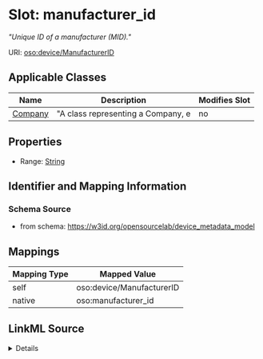 

# Slot: manufacturer_id


_"Unique ID of a manufacturer (MID)."_





URI: [oso:device/ManufacturerID](http://w3id.org/oso/device/ManufacturerID)



<!-- no inheritance hierarchy -->





## Applicable Classes

| Name | Description | Modifies Slot |
| --- | --- | --- |
| [Company](Company.md) | "A class representing a Company, e |  no  |







## Properties

* Range: [String](String.md)





## Identifier and Mapping Information







### Schema Source


* from schema: https://w3id.org/opensourcelab/device_metadata_model




## Mappings

| Mapping Type | Mapped Value |
| ---  | ---  |
| self | oso:device/ManufacturerID |
| native | oso:manufacturer_id |




## LinkML Source

<details>
```yaml
name: manufacturer_id
description: '"Unique ID of a manufacturer (MID)."'
from_schema: https://w3id.org/opensourcelab/device_metadata_model
rank: 1000
slot_uri: oso:device/ManufacturerID
alias: manufacturer_id
domain_of:
- Company
range: string
required: false

```
</details>